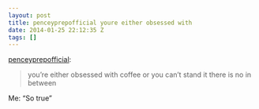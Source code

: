 ```yaml
---
layout: post
title: penceyprepofficial youre either obsessed with
date: 2014-01-25 22:12:35 Z
tags: []
---
```

[penceyprepofficial](http://thesharpestlives.co.vu/post/73717283240/youre-either-obsessed-with-coffee-or-you-cant):

> you’re either obsessed with coffee or you can’t stand it there is no in between

Me: “So true”
